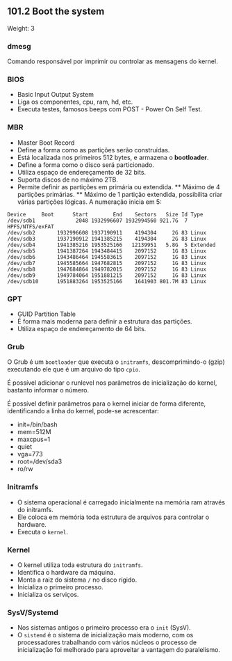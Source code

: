 ## 101.2 Boot the system
Weight: 3

### dmesg
Comando responsável por imprimir ou controlar as mensagens do kernel.

### BIOS
* Basic Input Output System
* Liga os componentes, cpu, ram, hd, etc.
* Executa testes, famosos beeps com POST - Power On Self Test.

### MBR
* Master Boot Record
* Define a forma como as partições serão construídas.
* Está localizada nos primeiros 512 bytes, e armazena o **bootloader**.
* Define a forma como o disco será particionado.
* Utiliza espaço de endereçamento de 32 bits.
* Suporta discos de no máximo 2TB.
* Permite definir as partições em primária ou extendida.
** Máximo de 4 partições primárias.
** Máximo de 1 partição extendida, possibilita criar várias partições lógicas. A numeração inicia em 5:
```
Device     Boot      Start        End    Sectors   Size Id Type
/dev/sdb1             2048 1932996607 1932994560 921.7G  7 HPFS/NTFS/exFAT
/dev/sdb2       1932996608 1937190911    4194304     2G 83 Linux
/dev/sdb3       1937190912 1941385215    4194304     2G 83 Linux
/dev/sdb4       1941385216 1953525166   12139951   5.8G  5 Extended
/dev/sdb5       1941387264 1943484415    2097152     1G 83 Linux
/dev/sdb6       1943486464 1945583615    2097152     1G 83 Linux
/dev/sdb7       1945585664 1947682815    2097152     1G 83 Linux
/dev/sdb8       1947684864 1949782015    2097152     1G 83 Linux
/dev/sdb9       1949784064 1951881215    2097152     1G 83 Linux
/dev/sdb10      1951883264 1953525166    1641903 801.7M 83 Linux
```

### GPT
* GUID Partition Table
* É forma mais moderna para definir a estrutura das partições.
* Utiliza espaço de endereçamento de 64 bits.

### Grub
O Grub é um `bootloader` que executa o `initramfs`, descomprimindo-o (gzip) executando ele que é um arquivo do tipo `cpio`.

É possível adicionar o runlevel nos parâmetros de inicialização do kernel, bastanto informar o número.

É possível definir parâmetros para o kernel iniciar de forma diferente, identificando a linha do kernel, pode-se acrescentar:
* init=/bin/bash
* mem=512M
* maxcpus=1
* quiet
* vga=773
* root=/dev/sda3
* ro/rw

### Initramfs
* O sistema operacional é carregado inicialmente na memória ram através do initramfs.
* Ele coloca em memória toda estrutura de arquivos para controlar o hardware.
* Executa o `kernel`.

### Kernel
* O kernel utiliza toda estrutura do `initramfs`.
* Identifica o hardware da máquina.
* Monta a raiz do sistema `/` no disco rígido.
* Inicializa o primeiro processo.
* Inicializa os serviços.

### SysV/Systemd

* Nos sistemas antigos o primeiro processo era o `init` (SysV).
* O `sistemd` é o sistema de inicialização mais moderno, com os processadores trabalhando com vários núcleos o processo de inicialização foi melhorado para aproveitar a vantagem do paralelismo.
